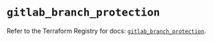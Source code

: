 # `gitlab_branch_protection`

Refer to the Terraform Registry for docs: [`gitlab_branch_protection`](https://registry.terraform.io/providers/gitlabhq/gitlab/17.3.1/docs/resources/branch_protection).
